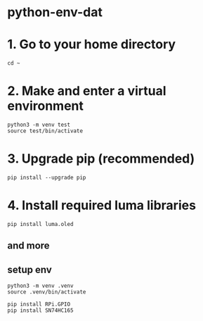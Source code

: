 
# python-env-dat

# 1. Go to your home directory

    cd ~

# 2. Make and enter a virtual environment

    python3 -m venv test
    source test/bin/activate

# 3. Upgrade pip (recommended)

    pip install --upgrade pip

# 4. Install required luma libraries

    pip install luma.oled
    

## and more 

## setup env

    python3 -m venv .venv
    source .venv/bin/activate

    pip install RPi.GPIO
    pip install SN74HC165
